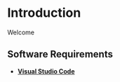 # Introduction

Welcome

## Software Requirements

- [**Visual Studio Code**](https://code.visualstudio.com/download)

